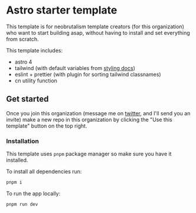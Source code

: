 # Astro starter template

This template is for neobrutalism template creators (for this organization) who want to start building asap, without having to install and set everything from scratch.

This template includes:

- astro 4
- tailwind (with default variables from [styling docs](https://neobrutalism-components.vercel.app/docs/styling))
- eslint + prettier (with plugin for sorting tailwind classnames)
- cn utility function

## Get started

Once you join this organization (message me on [twitter](https://x.com/samuelbreznjak), and I'll send you an invite) make a new repo in this organization by clicking the "Use this template" button on the top right.

### Installation

This template uses `pnpm` package manager so make sure you have it installed.

To install all dependencies run:

```bash
pnpm i
```

To run the app locally:

```bash
pnpm run dev
```
